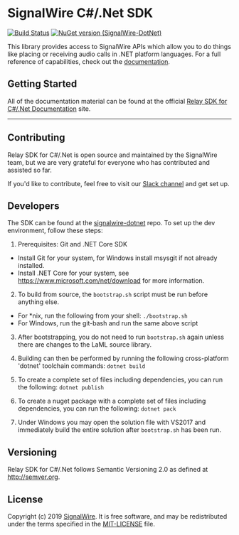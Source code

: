 # SignalWire C#/.Net SDK

[![Build Status](https://ci.signalwire.com/api/badges/signalwire/signalwire-dotnet/status.svg)](https://ci.signalwire.com/signalwire/signalwire-dotnet) [![NuGet version (SignalWire-DotNet)](https://img.shields.io/nuget/v/SignalWire-DotNet.svg?color=brightgreen)](https://www.nuget.org/packages/SignalWire-DotNet/)

This library provides access to SignalWire APIs which allow you to do things like placing or receiving audio calls in .NET platform languages. For a full reference of capabilities, check out the [documentation](https://docs.signalwire.com/topics/relay-sdk-dotnet).

## Getting Started

All of the documentation material can be found at the official [Relay SDK for C#/.Net Documentation](https://docs.signalwire.com/topics/relay-sdk-dotnet) site.

---

## Contributing

Relay SDK for C#/.Net is open source and maintained by the SignalWire team, but we are very grateful for everyone who has contributed and assisted so far.

If you'd like to contribute, feel free to visit our [Slack channel](https://signalwire.community/) and get set up.

## Developers

The SDK can be found at the [signalwire-dotnet](https://github.com/signalwire/signalwire-dotnet-lite) repo. To set up the dev environment, follow these steps:

1. Prerequisites: Git and .NET Core SDK
 * Install Git for your system, for Windows install msysgit if not already installed.
 * Install .NET Core for your system, see https://www.microsoft.com/net/download for more information.

2. To build from source, the `bootstrap.sh` script must be run before anything else.
 * For *nix, run the following from your shell: `./bootstrap.sh`
 * For Windows, run the git-bash and run the same above script

3. After bootstrapping, you do not need to run `bootstrap.sh` again unless there are changes to the LaML source library.

4. Building can then be performed by running the following cross-platform 'dotnet' toolchain commands: `dotnet build`

5. To create a complete set of files including dependencies, you can run the following: `dotnet publish`

6. To create a nuget package with a complete set of files including dependencies, you can run the following: `dotnet pack`

7. Under Windows you may open the solution file with VS2017 and immediately build the entire solution after `bootstrap.sh` has been run.

## Versioning

Relay SDK for C#/.Net follows Semantic Versioning 2.0 as defined at <http://semver.org>.

## License

Copyright (c) 2019 [SignalWire](http://signalwire.com). It is free software, and may be redistributed under the terms specified in the [MIT-LICENSE](https://github.com/signalwire/signalwire-dotnet/blob/master/LICENSE) file.

